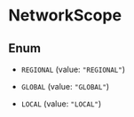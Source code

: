 

# NetworkScope

## Enum


* `REGIONAL` (value: `"REGIONAL"`)

* `GLOBAL` (value: `"GLOBAL"`)

* `LOCAL` (value: `"LOCAL"`)



